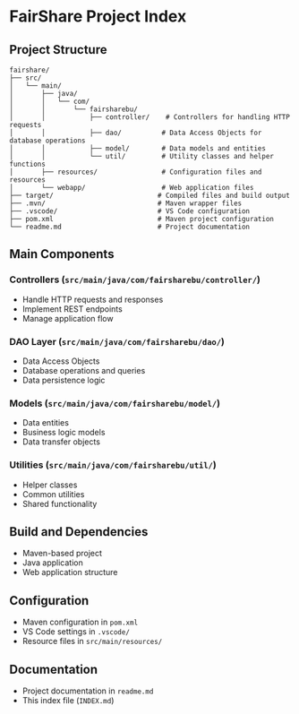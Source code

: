 # FairShare Project Index

## Project Structure

```
fairshare/
├── src/
│   └── main/
│       ├── java/
│       │   └── com/
│       │       └── fairsharebu/
│       │           ├── controller/    # Controllers for handling HTTP requests
│       │           ├── dao/          # Data Access Objects for database operations
│       │           ├── model/        # Data models and entities
│       │           └── util/         # Utility classes and helper functions
│       ├── resources/                # Configuration files and resources
│       └── webapp/                   # Web application files
├── target/                          # Compiled files and build output
├── .mvn/                            # Maven wrapper files
├── .vscode/                         # VS Code configuration
├── pom.xml                          # Maven project configuration
└── readme.md                        # Project documentation
```

## Main Components

### Controllers (`src/main/java/com/fairsharebu/controller/`)
- Handle HTTP requests and responses
- Implement REST endpoints
- Manage application flow

### DAO Layer (`src/main/java/com/fairsharebu/dao/`)
- Data Access Objects
- Database operations and queries
- Data persistence logic

### Models (`src/main/java/com/fairsharebu/model/`)
- Data entities
- Business logic models
- Data transfer objects

### Utilities (`src/main/java/com/fairsharebu/util/`)
- Helper classes
- Common utilities
- Shared functionality

## Build and Dependencies
- Maven-based project
- Java application
- Web application structure

## Configuration
- Maven configuration in `pom.xml`
- VS Code settings in `.vscode/`
- Resource files in `src/main/resources/`

## Documentation
- Project documentation in `readme.md`
- This index file (`INDEX.md`) 